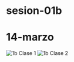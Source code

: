 # sesion-01b
# 14-marzo
![1b Clase 1](https://github.com/user-attachments/assets/53a98d8a-a441-42ed-af3a-a78145b72917)
![1b Clase 2](https://github.com/user-attachments/assets/8decf447-c401-4956-ab1d-f18e26c796b3)
